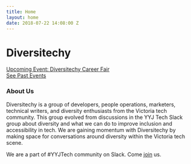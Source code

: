 ```yaml
---
title: Home
layout: home
date: 2018-07-22 14:08:00 Z
---
```


<div class="container subheader">
  <div class="row subheader-title bg-color-white">
    <h1 class="col-md-12">Diversitechy</h1>
  </div>

  <div class="row subheader-content">
    <div class="col-md-8">
      <a href="./events/03-diversitechy-career-fair-2018" class="btn btn-default btn-lg">Upcoming Event: Diversitechy Career Fair</a>
    </div>
    <div class="col-md-4">
      <a href="{{ "/events" | relative_url }}" class="btn btn-default btn-lg">See Past Events</a>
    </div>
  </div>
</div>

<div class="container bg-color-white">
  <div class="row">
    <div class="col-sm-8 col-sm-push-2">
      <h3>About Us</h3>
      <p>Diversitechy is a group of developers, people operations, marketers, technical writers, and diversity enthusiasts from the Victoria tech community. This group evolved from discussions in the YYJ Tech Slack group about diversity and what we can do to improve inclusion and accessibility in tech. We are gaining momentum with Diversitechy by making space for conversations around diversity within the Victoria tech scene.</p>
      <p>We are a part of #YYJTech community on Slack. Come <a href="http://bit.ly/yyjtechslack">join</a> us.</p>
    </div>
  </div>
</div>